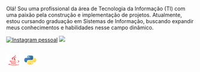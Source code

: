 Olá! Sou uma profissional da área de Tecnologia da Informação (TI) com uma paixão pela construção e implementação de projetos. Atualmente, estou cursando graduação em Sistemas de Informação, buscando expandir meus conhecimentos e habilidades nesse campo dinâmico.






 [![Instagram pessoal](https://img.shields.io/badge/Instagram-E4405F?style=for-the-badge&logo=instagram&logoColor=white)](https://instagram.com/moniquepatriotaa)
 <a href="https://linkedin.com/in/enis-monique-5a8385132/" target="_blank"><img src="https://img.shields.io/badge/-LinkedIn-%230077B5?style=for-the-badge&logo=linkedin&logoColor=white" target="_blank"></a> 


<div style="display: inline_block"><br>
  <img align="center" alt="Rafa-Js" height="30" width="40" src="https://raw.githubusercontent.com/devicons/devicon/master/icons/java/java-plain.svg">

  <img align="center" alt="Rafa-Python" height="30" width="40" src="https://raw.githubusercontent.com/devicons/devicon/master/icons/python/python-original.svg">
 
</div>


